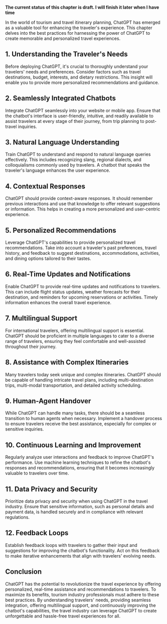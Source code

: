 **The current status of this chapter is draft. I will finish it later when I have time**

In the world of tourism and travel itinerary planning, ChatGPT has emerged as a valuable tool for enhancing the traveler's experience. This chapter delves into the best practices for harnessing the power of ChatGPT to create memorable and personalized travel experiences.

**1. Understanding the Traveler's Needs**
-----------------------------------------

Before deploying ChatGPT, it's crucial to thoroughly understand your travelers' needs and preferences. Consider factors such as travel destinations, budget, interests, and dietary restrictions. This insight will enable you to provide more personalized recommendations and guidance.

**2. Seamlessly Integrated Chatbots**
-------------------------------------

Integrate ChatGPT seamlessly into your website or mobile app. Ensure that the chatbot's interface is user-friendly, intuitive, and readily available to assist travelers at every stage of their journey, from trip planning to post-travel inquiries.

**3. Natural Language Understanding**
-------------------------------------

Train ChatGPT to understand and respond to natural language queries effectively. This includes recognizing slang, regional dialects, and colloquialisms commonly used by travelers. A chatbot that speaks the traveler's language enhances the user experience.

**4. Contextual Responses**
---------------------------

ChatGPT should provide context-aware responses. It should remember previous interactions and use that knowledge to offer relevant suggestions or information. This helps in creating a more personalized and user-centric experience.

**5. Personalized Recommendations**
-----------------------------------

Leverage ChatGPT's capabilities to provide personalized travel recommendations. Take into account a traveler's past preferences, travel history, and feedback to suggest destinations, accommodations, activities, and dining options tailored to their tastes.

**6. Real-Time Updates and Notifications**
------------------------------------------

Enable ChatGPT to provide real-time updates and notifications to travelers. This can include flight status updates, weather forecasts for their destination, and reminders for upcoming reservations or activities. Timely information enhances the overall travel experience.

**7. Multilingual Support**
---------------------------

For international travelers, offering multilingual support is essential. ChatGPT should be proficient in multiple languages to cater to a diverse range of travelers, ensuring they feel comfortable and well-assisted throughout their journey.

**8. Assistance with Complex Itineraries**
------------------------------------------

Many travelers today seek unique and complex itineraries. ChatGPT should be capable of handling intricate travel plans, including multi-destination trips, multi-modal transportation, and detailed activity scheduling.

**9. Human-Agent Handover**
---------------------------

While ChatGPT can handle many tasks, there should be a seamless transition to human agents when necessary. Implement a handover process to ensure travelers receive the best assistance, especially for complex or sensitive inquiries.

**10. Continuous Learning and Improvement**
-------------------------------------------

Regularly analyze user interactions and feedback to improve ChatGPT's performance. Use machine learning techniques to refine the chatbot's responses and recommendations, ensuring that it becomes increasingly valuable to travelers over time.

**11. Data Privacy and Security**
---------------------------------

Prioritize data privacy and security when using ChatGPT in the travel industry. Ensure that sensitive information, such as personal details and payment data, is handled securely and in compliance with relevant regulations.

**12. Feedback Loops**
----------------------

Establish feedback loops with travelers to gather their input and suggestions for improving the chatbot's functionality. Act on this feedback to make iterative enhancements that align with travelers' evolving needs.

**Conclusion**
--------------

ChatGPT has the potential to revolutionize the travel experience by offering personalized, real-time assistance and recommendations to travelers. To maximize its benefits, tourism industry professionals must adhere to these best practices. By understanding travelers' needs, providing seamless integration, offering multilingual support, and continuously improving the chatbot's capabilities, the travel industry can leverage ChatGPT to create unforgettable and hassle-free travel experiences for all.
